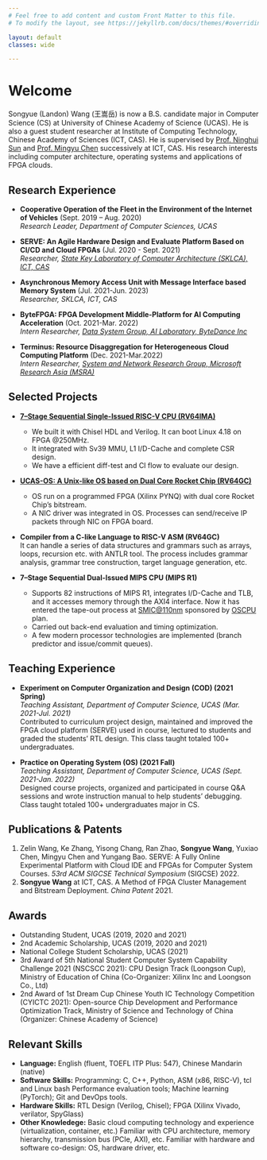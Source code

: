 ```yaml
---
# Feel free to add content and custom Front Matter to this file.
# To modify the layout, see https://jekyllrb.com/docs/themes/#overriding-theme-defaults

layout: default
classes: wide

---
```

# Welcome

Songyue (Landon) Wang (王嵩岳) is now a B.S. candidate major in Computer Science (CS) at University of Chinese Academy of Science (UCAS). He is also a guest student researcher at Institute of Computing Technology, Chinese Academy of Sciences (ICT, CAS). He is supervised by [Prof. Ninghui Sun](https://dl.acm.org/profile/81100446659) and [Prof. Mingyu Chen](https://scholar.google.com/citations?user=_hZiQeUAAAAJ&hl=zh-CN) successively at ICT, CAS. His research interests including computer architecture, operating systems and applications of FPGA clouds.

## Research Experience

+ **Cooperative Operation of the Fleet in the Environment of the Internet of Vehicles** (Sept. 2019 – Aug. 2020)\
  *Research Leader, Department of Computer Sciences, UCAS*

+ **SERVE: An Agile Hardware Design and Evaluate Platform Based on CI/CD and Cloud FPGAs** (Jul. 2020 - Sept. 2021)\
  *Researcher, [State Key Laboratory of Computer Architecture (SKLCA), ICT, CAS](http://english.ict.cas.cn/rh/rd/200908/t20090820_33353.html)*
  
+ **Asynchronous Memory Access Unit with Message Interface based Memory System** (Jul. 2021-Jun. 2023)\
  *Researcher, SKLCA, ICT, CAS*

+ **ByteFPGA: FPGA Development Middle-Platform for AI Computing Acceleration** (Oct. 2021-Mar. 2022)\
  *Intern Researcher, [Data System Group, AI Laboratory, ByteDance Inc](https://ailab.bytedance.com/research)*
  
+ **Terminus: Resource Disaggregation for Heterogeneous Cloud Computing Platform** (Dec. 2021-Mar.2022)\
  *Intern Researcher, [System and Network Research Group, Microsoft Research Asia (MSRA)](https://www.microsoft.com/en-us/research/group/systems-and-networking-research-group-asia/)*
 
## Selected Projects
+ **[7–Stage Sequential Single-Issued RISC-V CPU (RV64IMA)](./project/cpu-rv64ima)**
  + We built it with Chisel HDL and Verilog. It can boot Linux 4.18 on FPGA @250MHz. 
  + It integrated with Sv39 MMU, L1 I/D-Cache and complete CSR design.
  + We have a efficient diff-test and CI flow to evaluate our design.

+ **[UCAS-OS: A Unix-like OS based on Dual Core Rocket Chip (RV64GC)](./project/ucas-os)**
  + OS run on a programmed FPGA (Xilinx PYNQ) with dual core Rocket Chip’s bitstream. 
  + A NIC driver was integrated in OS. Processes can send/receive IP packets through NIC on FPGA board.
 
+ **Compiler from a C-like Language to RISC-V ASM (RV64GC)**\
  It can handle a series of data structures and grammars such as arrays, loops, recursion etc. with ANTLR tool. The process includes grammar analysis, grammar tree construction, target language generation, etc.
  
+ **7–Stage Sequential Dual-Issued MIPS CPU (MIPS R1)**
  + Supports 82 instructions of MIPS R1, integrates I/D-Cache and TLB, and it accesses memory through the AXI4 interface. Now it has entered the tape-out process at [SMIC@110nm](https://www.smics.com/en/site/mature_logic) sponsored by [OSCPU](https://github.com/OSCPU) plan.
  + Carried out back-end evaluation and timing optimization.
  + A few modern processor technologies are implemented (branch predictor and issue/commit queues).

## Teaching Experience
+ **Experiment on Computer Organization and Design (COD) (2021 Spring)**\
  *Teaching Assistant, Department of Computer Science, UCAS (Mar. 2021-Jul. 2021)*\
  Contributed to curriculum project design, maintained and improved the FPGA cloud platform (SERVE) used in course, lectured to students and graded the students’ RTL design. This class taught totaled 100+ undergraduates.
  
+ **Practice on Operating System (OS) (2021 Fall)**\
  *Teaching Assistant, Department of Computer Science, UCAS (Sept. 2021-Jan. 2022)*\
  Designed course projects, organized and participated in course Q&A sessions and wrote instruction manual to help
students’ debugging. Class taught totaled 100+ undergraduates major in CS.

## Publications & Patents
1. Zelin Wang, Ke Zhang, Yisong Chang, Ran Zhao, **Songyue Wang**, Yuxiao Chen, Mingyu Chen and Yungang Bao.
SERVE: A Fully Online Experimental Platform with Cloud IDE and FPGAs for Computer System Courses. *53rd
ACM SIGCSE Technical Symposium* (SIGCSE) 2022. 
2. **Songyue Wang** at ICT, CAS. A Method of FPGA Cluster Management and Bitstream Deployment. *China Patent* 2021.

## Awards

+ Outstanding Student, UCAS (2019, 2020 and 2021)
+ 2nd Academic Scholarship, UCAS (2019, 2020 and 2021)
+ National College Student Scholarship, UCAS (2021)
+ 3rd Award of 5th National Student Computer System Capability Challenge 2021 (NSCSCC 2021): CPU Design Track (Loongson Cup), Ministry of Education of China (Co-Organizer: Xilinx Inc and Loongson Co., Ltd) 
+ 2nd Award of 1st Dream Cup Chinese Youth IC Technology Competition (CYICTC 2021): Open-source Chip Development and Performance Optimization Track, Ministry of Science and Technology of China (Organizer: Chinese Academy of Science)

## Relevant Skills
+ **Language:** English (fluent, TOEFL ITP Plus: 547), Chinese Mandarin (native)
+ **Software Skills:** Programming: C, C++, Python, ASM (x86, RISC-V), tcl and Linux bash Performance evaluation tools; Machine learning (PyTorch); Git and DevOps tools.
+ **Hardware Skills:** RTL Design (Verilog, Chisel); FPGA (Xilinx Vivado, verilator, SpyGlass)
+ **Other Knowledege:** Basic cloud computing technology and experience (virtualization, container, etc.) Familiar with CPU architecture, memory hierarchy, transmission bus (PCIe, AXI), etc. Familiar with hardware and software co-design: OS, hardware driver, etc.
